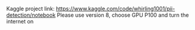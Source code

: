 Kaggle project link: https://www.kaggle.com/code/whirling1001/pii-detection/notebook
Please use version 8, choose GPU P100 and turn the internet on
